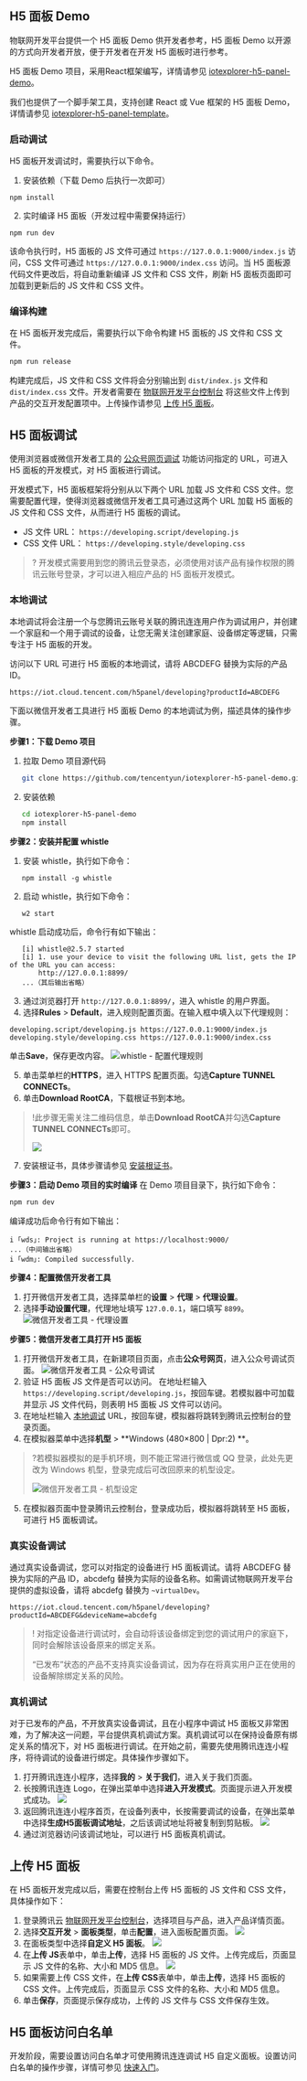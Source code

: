 ## H5 面板 Demo

物联网开发平台提供一个 H5 面板 Demo 供开发者参考，H5 面板 Demo 以开源的方式向开发者开放，便于开发者在开发 H5 面板时进行参考。

H5 面板 Demo 项目，采用React框架编写，详情请参见 [iotexplorer-h5-panel-demo](https://github.com/tencentyun/iotexplorer-h5-panel-demo)。

我们也提供了一个脚手架工具，支持创建 React 或 Vue 框架的 H5 面板 Demo，详情请参见 [iotexplorer-h5-panel-template](https://github.com/tencentyun/iotexplorer-h5-panel-template)。

### 启动调试

H5 面板开发调试时，需要执行以下命令。

1. 安装依赖（下载 Demo 后执行一次即可）

```plaintext
npm install
```

2. 实时编译 H5 面板（开发过程中需要保持运行）

```plaintext
npm run dev
```

该命令执行时，H5 面板的 JS 文件可通过 `https://127.0.0.1:9000/index.js` 访问，CSS 文件可通过 `https://127.0.0.1:9000/index.css` 访问。当 H5 面板源代码文件更改后，将自动重新编译 JS 文件和 CSS 文件，刷新 H5 面板页面即可加载到更新后的 JS 文件和 CSS 文件。

### 编译构建

在 H5 面板开发完成后，需要执行以下命令构建 H5 面板的 JS 文件和 CSS 文件。

```bash
npm run release
```

构建完成后，JS 文件和 CSS 文件将会分别输出到 `dist/index.js` 文件和 `dist/index.css` 文件。开发者需要在 [物联网开发平台控制台](https://console.cloud.tencent.com/iotexplorer) 将这些文件上传到产品的交互开发配置项中。上传操作请参见 [上传 H5 面板](#upload-h5-panel)。



## H5 面板调试

使用浏览器或微信开发者工具的 [公众号网页调试](https://developers.weixin.qq.com/doc/offiaccount/OA_Web_Apps/Web_Developer_Tools.html) 功能访问指定的 URL，可进入 H5 面板的开发模式，对 H5 面板进行调试。

开发模式下，H5 面板框架将分别从以下两个 URL 加载 JS 文件和 CSS 文件。您需要配置代理，使得浏览器或微信开发者工具可通过这两个 URL 加载 H5 面板的 JS 文件和 CSS 文件，从而进行 H5 面板的调试。

- JS 文件 URL： `https://developing.script/developing.js`
- CSS 文件 URL： `https://developing.style/developing.css`

> ? 开发模式需要用到您的腾讯云登录态，必须使用对该产品有操作权限的腾讯云账号登录，才可以进入相应产品的 H5 面板开发模式。

<span id="h5-dev-local"> </span>

### 本地调试

本地调试将会注册一个与您腾讯云账号关联的腾讯连连用户作为调试用户，并创建一个家庭和一个用于调试的设备，让您无需关注创建家庭、设备绑定等逻辑，只需专注于 H5 面板的开发。

访问以下 URL 可进行 H5 面板的本地调试，请将 ABCDEFG 替换为实际的产品 ID。

```plaintext
https://iot.cloud.tencent.com/h5panel/developing?productId=ABCDEFG
```

下面以微信开发者工具进行 H5 面板 Demo 的本地调试为例，描述具体的操作步骤。

**步骤1：下载 Demo 项目**

1. 拉取 Demo 项目源代码

```bash
   git clone https://github.com/tencentyun/iotexplorer-h5-panel-demo.git
```

2. 安装依赖

```bash
   cd iotexplorer-h5-panel-demo
   npm install
```

**步骤2：安装并配置 whistle**

1. 安装 whistle，执行如下命令：

```
   npm install -g whistle
```

2. 启动 whistle，执行如下命令：

```
   w2 start
```

whistle 启动成功后，命令行有如下输出：

```
   [i] whistle@2.5.7 started
   [i] 1. use your device to visit the following URL list, gets the IP of the URL you can access:
       http://127.0.0.1:8899/
   ...（其后输出省略）
```

3. 通过浏览器打开 `http://127.0.0.1:8899/`，进入 whistle 的用户界面。
4. 选择**Rules** > **Default**，进入规则配置页面。在输入框中填入以下代理规则：

```
developing.script/developing.js https://127.0.0.1:9000/index.js
developing.style/developing.css https://127.0.0.1:9000/index.css
```

单击**Save**，保存更改内容。
![whistle - 配置代理规则](https://main.qcloudimg.com/raw/5a6f71060c5fe2ca39f2ececef5ed8b5.png)
<span id="test" > </span > 

5. 单击菜单栏的**HTTPS**，进入 HTTPS 配置页面。勾选**Capture TUNNEL CONNECTs**。
6. 单击**Download RootCA**，下载根证书到本地。

> !此步骤无需关注二维码信息，单击**Download RootCA**并勾选**Capture TUNNEL CONNECTs**即可。
>
> ![](https://main.qcloudimg.com/raw/ea8d4d6b146218f6f8aa924b0f5cf80b.png)

7. 安装根证书，具体步骤请参见 [安装根证书](http://wproxy.org/whistle/webui/https.html#%E5%AE%89%E8%A3%85%E6%A0%B9%E8%AF%81%E4%B9%A6)。

**步骤3：启动 Demo 项目的实时编译**
在 Demo 项目目录下，执行如下命令：

```bash
npm run dev

```

编译成功后命令行有如下输出：

```
i ｢wds｣: Project is running at https://localhost:9000/
...（中间输出省略）
i ｢wdm｣: Compiled successfully.

```

**步骤4：配置微信开发者工具**

1. 打开微信开发者工具，选择菜单栏的**设置** > **代理** > **代理设置**。
2. 选择**手动设置代理**，代理地址填写 `127.0.0.1`，端口填写 `8899`。
   ![微信开发者工具 - 代理设置](https://main.qcloudimg.com/raw/c76f20d3213efc2db54603140cc7b5d2.png)

**步骤5：微信开发者工具打开 H5 面板**

1. 打开微信开发者工具，在新建项目页面，点击**公众号网页**，进入公众号调试页面。
   ![微信开发者工具 - 公众号调试](https://main.qcloudimg.com/raw/58d46e9e32e751c9b03f085ac9bce607.png)
2. 验证 H5 面板 JS 文件是否可以访问。
   在地址栏输入 `https://developing.script/developing.js`，按回车键。若模拟器中可加载并显示 JS 文件代码，则表明 H5 面板 JS 文件可以访问。
3. 在地址栏输入 [本地调试](#h5-dev-local) URL，按回车键，模拟器将跳转到腾讯云控制台的登录页面。
4. 在模拟器菜单中选择**机型** > **Windows (480×800 | Dpr:2) **。

> ?若模拟器模拟的是手机环境，则不能正常进行微信或 QQ 登录，此处先更改为 Windows 机型，登录完成后可改回原来的机型设定。
>
> ![微信开发者工具 - 机型设定](https://main.qcloudimg.com/raw/dd8245b05f32e220ce29d7ee96b62d7d.png)

5. 在模拟器页面中登录腾讯云控制台，登录成功后，模拟器将跳转至 H5 面板，可进行 H5 面板调试。

### 真实设备调试

通过真实设备调试，您可以对指定的设备进行 H5 面板调试。请将 ABCDEFG 替换为实际的产品 ID，abcdefg 替换为实际的设备名称。如需调试物联网开发平台提供的虚拟设备，请将 abcdefg 替换为 `~virtualDev`。

```
https://iot.cloud.tencent.com/h5panel/developing?productId=ABCDEFG&deviceName=abcdefg
```

> ! 对指定设备进行调试时，会自动将该设备绑定到您的调试用户的家庭下，同时会解除该设备原来的绑定关系。
>
> “已发布”状态的产品不支持真实设备调试，因为存在将真实用户正在使用的设备解除绑定关系的风险。

<span id="turnTest" > </span >

### 真机调试

对于已发布的产品，不开放真实设备调试，且在小程序中调试 H5 面板又非常困难，为了解决这一问题，平台提供真机调试方案。真机调试可以在保持设备原有绑定关系的情况下，对 H5 面板进行调试。在开始之前，需要先使用腾讯连连小程序，将待调试的设备进行绑定。具体操作步骤如下。

1. 打开腾讯连连小程序，选择**我的** > **关于我们**，进入关于我们页面。
2. 长按腾讯连连 Logo，在弹出菜单中选择**进入开发模式**。页面提示进入开发模式成功。
   ![](https://main.qcloudimg.com/raw/4febb984bc5ad3e9e9e4dde90b2eb230.jpg)
3. 返回腾讯连连小程序首页，在设备列表中，长按需要调试的设备，在弹出菜单中选择**生成H5面板调试地址**，之后该调试地址将被复制到剪贴板。
   ![](https://main.qcloudimg.com/raw/91c4f5a7518fee8befbe142ad84d3402.jpg)
4. 通过浏览器访问该调试地址，可以进行 H5 面板真机调试。



## 上传 H5 面板

在 H5 面板开发完成以后，需要在控制台上传 H5 面板的 JS 文件和 CSS 文件，具体操作如下：

1. 登录腾讯云 [物联网开发平台控制台](https://console.cloud.tencent.com/iotexplorer)，选择项目与产品，进入产品详情页面。
2. 选择**交互开发** > **面板类型**，单击**配置**，进入面板配置页面。
   ![](https://main.qcloudimg.com/raw/d8d9ff5115b3e4813f2e3eb22c21128a.png)
3. 在面板类型中选择**自定义 H5 面板**。
   ![](https://main.qcloudimg.com/raw/1847f4ea83b2d8f596d7c92b29f70278.png)
4. 在**上传 JS**表单中，单击**上传**，选择 H5 面板的 JS 文件。上传完成后，页面显示 JS 文件的名称、大小和 MD5 信息。
   ![](https://main.qcloudimg.com/raw/42e065ee15406b87687c74eb8ba6b48c.png)
5. 如果需要上传 CSS 文件，在**上传 CSS**表单中，单击**上传**，选择 H5 面板的 CSS 文件。上传完成后，页面显示 CSS 文件的名称、大小和 MD5 信息。
6. 单击**保存**，页面提示保存成功，上传的 JS 文件与 CSS 文件保存生效。



## H5 面板访问白名单

开发阶段，需要设置访问白名单才可使用腾讯连连调试 H5 自定义面板。设置访问白名单的操作步骤，详情可参见 [快速入门](https://cloud.tencent.com/document/product/1081/49027#.E6.AD.A5.E9.AA.A43.EF.BC.9A.E6.B7.BB.E5.8A.A0.E8.BF.9E.E8.BF.9E.E7.94.A8.E6.88.B7.E5.88.B0-h5-.E9.9D.A2.E6.9D.BF.E8.AE.BF.E9.97.AE.E7.99.BD.E5.90.8D.E5.8D.95)。

